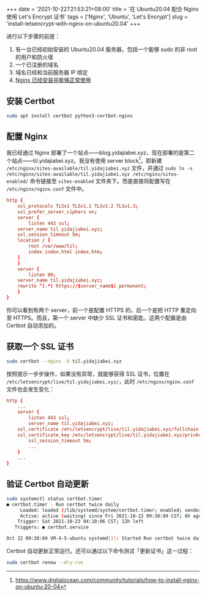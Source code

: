 +++
date = '2021-10-22T21:53:21+08:00'
title = '在 Ubuntu20.04 配合 Nginx 使用 Let\'s Encrypt 证书'
tags = ['Nginx', 'Ubuntu', 'Let\'s Encrypt']
slug = 'install-letsencrypt-with-nginx-on-ubuntu20.04'
+++

进行以下步骤的前提：

1. 有一台已经初始安装的 Ubuntu20.04 服务器，包括一个能够 sudo 的非 root 的用户和防火墙
2. 一个已注册的域名
3. 域名已经和当前服务器 IP 绑定
4. [Nginx 已经安装并能够正常使用](/posts/first-use-nginx/)

## 安装 Certbot

```sh
sudo apt install certbot python3-certbot-nginx
```

## 配置 Nginx

我已经通过 Nginx 部署了一个站点——blog.yidajiabei.xyz，现在部署的是第二个站点——til.yidajiabei.xyz。我没有使用 server block[^2]，即新建 `/etc/nginx/sites-available/til.yidajiabei.xyz` 文件，并通过 `sudo ln -s /etc/nginx/sites-available/til.yidajiabei.xyz /etc/nginx/sites-enabled/` 命令链接至 `sites-enabled` 文件夹下。而是直接将配置写在 `/etc/nginx/nginx.conf` 文件中。

```conf
http {
    ssl_protocols TLSv1 TLSv1.1 TLSv1.2 TLSv1.3;
    ssl_prefer_server_ciphers on;
    server {
        listen 443 ssl;
	server_name til.yidajiabei.xyz;
	ssl_session_timeout 5m;
	location / {
	    root /var/www/til;
	    index index.html index.htm;
	}
    }
    server {
        listen 80;
	server_name til.yidajiabei.xyz;
	rewrite ^(.*) https://$server_name$1 permanent;
    }
}
```

你可以看到有两个 server，前一个是配置 HTTPS 的，后一个是把 HTTP 重定向至 HTTPS。而且，第一个 server 中缺少 SSL 证书和密匙，这两个配置是由 Certbot 自动添加的。

## 获取一个 SSL 证书

```sh
sudo certbot --nginx -d til.yidajiabei.xyz
```

按照提示一步步操作，如果没有异常，就能够获得 SSL 证书，位置在 `/etc/letsencrypt/live/til.yidajiabei.xyz/`，此时 `/etc/nginx/nginx.conf` 文件也会发生变化：

```conf
http {
    ...
    server {
        listen 443 ssl;
        server_name til.yidajiabei.xyz;
	ssl_certificate /etc/letsencrypt/live/til.yidajiabei.xyz/fullchain.pem; # managed by Certbot
	ssl_certificate_key /etc/letsencrypt/live/til.yidajiabei.xyz/privkey.pem; # managed by Certbot
        ssl_session_timeout 5m;
        ...
    }
    ...
}
```

## 验证 Certbot 自动更新

```sh
sudo systemctl status certbot.timer
● certbot.timer - Run certbot twice daily
     Loaded: loaded (/lib/systemd/system/certbot.timer; enabled; vendor preset: enabled)
     Active: active (waiting) since Fri 2021-10-22 09:38:04 CST; 6h ago
    Trigger: Sat 2021-10-23 04:10:06 CST; 12h left
   Triggers: ● certbot.service

Oct 22 09:38:04 VM-4-5-ubuntu systemd[1]: Started Run certbot twice daily.
```

Certbot 自动更新正常运行。还可以通过以下命令测试「更新证书」这一过程：

```sh
sudo certbot renew --dry-run
```

[^1]: https://www.digitalocean.com/community/tutorials/how-to-secure-nginx-with-let-s-encrypt-on-ubuntu-20-04
[^2]: https://www.digitalocean.com/community/tutorials/how-to-install-nginx-on-ubuntu-20-04
